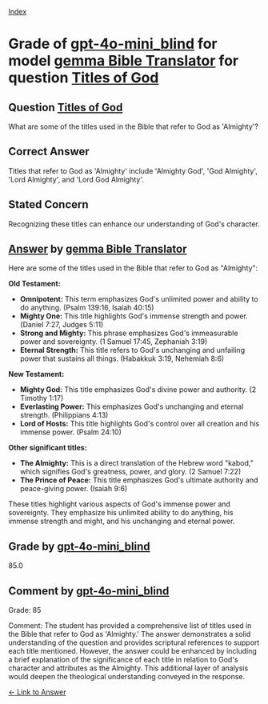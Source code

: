 
[Index](../../../../index.md)
# Grade of [gpt-4o-mini_blind](../../../grading_models/gpt-4o-mini_blind.md) for model [gemma Bible Translator](../../../answering_models/gemma_Bible_Translator.md) for question [Titles of God](../../../questions/Titles_of_God.md)

## Question [Titles of God](../../../questions/Titles_of_God.md)
What are some of the titles used in the Bible that refer to God as 'Almighty'?

## Correct Answer
Titles that refer to God as 'Almighty' include 'Almighty God', 'God Almighty', 'Lord Almighty', and 'Lord God Almighty'.

## Stated Concern
Recognizing these titles can enhance our understanding of God's character.

## [Answer](../Titles_of_God.md) by [gemma Bible Translator](../../../answering_models/gemma_Bible_Translator.md)
Here are some of the titles used in the Bible that refer to God as "Almighty":

**Old Testament:**

* **Omnipotent:** This term emphasizes God's unlimited power and ability to do anything. (Psalm 139:16, Isaiah 40:15)
* **Mighty One:** This title highlights God's immense strength and power. (Daniel 7:27, Judges 5:11)
* **Strong and Mighty:** This phrase emphasizes God's immeasurable power and sovereignty. (1 Samuel 17:45, Zephaniah 3:19)
* **Eternal Strength:** This title refers to God's unchanging and unfailing power that sustains all things. (Habakkuk 3:19, Nehemiah 8:6)

**New Testament:**

* **Mighty God:** This title emphasizes God's divine power and authority. (2 Timothy 1:17)
* **Everlasting Power:** This emphasizes God's unchanging and eternal strength. (Philippians 4:13)
* **Lord of Hosts:** This title highlights God's control over all creation and his immense power. (Psalm 24:10)

**Other significant titles:**

* **The Almighty:** This is a direct translation of the Hebrew word "kabod," which signifies God's greatness, power, and glory. (2 Samuel 7:22)
* **The Prince of Peace:** This title emphasizes God's ultimate authority and peace-giving power. (Isaiah 9:6)

These titles highlight various aspects of God's immense power and sovereignty. They emphasize his unlimited ability to do anything, his immense strength and might, and his unchanging and eternal power.

## Grade by [gpt-4o-mini_blind](../../../grading_models/gpt-4o-mini_blind.md)
85.0

## Comment by [gpt-4o-mini_blind](../../../grading_models/gpt-4o-mini_blind.md)
Grade: 85

Comment: The student has provided a comprehensive list of titles used in the Bible that refer to God as 'Almighty.' The answer demonstrates a solid understanding of the question and provides scriptural references to support each title mentioned. However, the answer could be enhanced by including a brief explanation of the significance of each title in relation to God's character and attributes as the Almighty. This additional layer of analysis would deepen the theological understanding conveyed in the response.

[&lt;- Link to Answer](../Titles_of_God.md)

